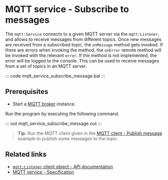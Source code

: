 # MQTT service - Subscribe to messages

The `mqtt:Service` connects to a given MQTT server via the `mqtt:Listener`, and allows to receive messages from different topics. Once new messages are received from a subscribed topic, the `onMessage` method gets invoked. If there are errors when invoking the method, the `onError` remote method will be invoked with the relevant `error`. If the method is not implemented, the error will be logged to the console. This can be used to receive messages from a set of topics in an MQTT server.

::: code mqtt_service_subscribe_message.bal :::

## Prerequisites
- Start a [MQTT broker](https://mqtt.org/software/) instance.

Run the program by executing the following command.

::: out mqtt_service_subscribe_message.out :::

>**Tip:** Run the MQTT client given in the [MQTT client - Publish message](/learn/by-example/mqtt-client-publish-message) example to publish some messages to the topic.

## Related links
- [`mqtt:Listener` client object - API documentation](https://lib.ballerina.io/ballerina/mqtt/latest#Listener)
- [MQTT service - Specification](/spec/mqtt/#43-usage)
